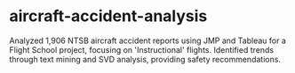 # aircraft-accident-analysis
Analyzed 1,906 NTSB aircraft accident reports using JMP and Tableau for a Flight School project, focusing on 'Instructional' flights. Identified trends through text mining and SVD analysis, providing safety recommendations.
